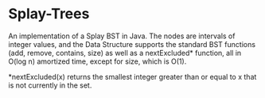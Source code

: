 # Splay-Trees

An implementation of a Splay BST in Java. The nodes are intervals of integer values, and the Data Structure supports the standard BST functions (add, remove, contains, size) as well as a nextExcluded* function, all in O(log n) amortized time, except for size, which is O(1).

*nextExcluded(x) returns the smallest integer greater than or equal to x that is not currently in the set.
